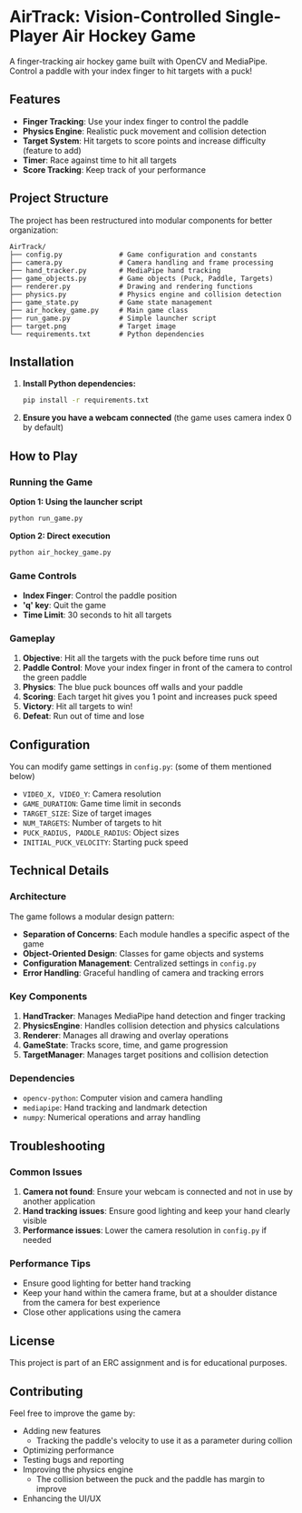 # AirTrack: Vision-Controlled Single-Player Air Hockey Game

A finger-tracking air hockey game built with OpenCV and MediaPipe. Control a paddle with your index finger to hit targets with a puck!

## Features

- **Finger Tracking**: Use your index finger to control the paddle
- **Physics Engine**: Realistic puck movement and collision detection
- **Target System**: Hit targets to score points and increase difficulty (feature to add)
- **Timer**: Race against time to hit all targets
- **Score Tracking**: Keep track of your performance

## Project Structure

The project has been restructured into modular components for better organization:

```
AirTrack/
├── config.py              # Game configuration and constants
├── camera.py              # Camera handling and frame processing
├── hand_tracker.py        # MediaPipe hand tracking
├── game_objects.py        # Game objects (Puck, Paddle, Targets)
├── renderer.py            # Drawing and rendering functions
├── physics.py             # Physics engine and collision detection
├── game_state.py          # Game state management
├── air_hockey_game.py     # Main game class
├── run_game.py            # Simple launcher script
├── target.png             # Target image
└── requirements.txt       # Python dependencies
```

## Installation

1. **Install Python dependencies:**
   ```bash
   pip install -r requirements.txt
   ```

2. **Ensure you have a webcam connected** (the game uses camera index 0 by default)

## How to Play

### Running the Game

**Option 1: Using the launcher script**
```bash
python run_game.py
```

**Option 2: Direct execution**
```bash
python air_hockey_game.py
```

### Game Controls

- **Index Finger**: Control the paddle position
- **'q' key**: Quit the game
- **Time Limit**: 30 seconds to hit all targets

### Gameplay

1. **Objective**: Hit all the targets with the puck before time runs out
2. **Paddle Control**: Move your index finger in front of the camera to control the green paddle
3. **Physics**: The blue puck bounces off walls and your paddle
4. **Scoring**: Each target hit gives you 1 point and increases puck speed
5. **Victory**: Hit all targets to win!
6. **Defeat**: Run out of time and lose

## Configuration

You can modify game settings in `config.py`: (some of them mentioned below)

- `VIDEO_X, VIDEO_Y`: Camera resolution
- `GAME_DURATION`: Game time limit in seconds
- `TARGET_SIZE`: Size of target images
- `NUM_TARGETS`: Number of targets to hit
- `PUCK_RADIUS, PADDLE_RADIUS`: Object sizes
- `INITIAL_PUCK_VELOCITY`: Starting puck speed

## Technical Details

### Architecture

The game follows a modular design pattern:

- **Separation of Concerns**: Each module handles a specific aspect of the game
- **Object-Oriented Design**: Classes for game objects and systems
- **Configuration Management**: Centralized settings in `config.py`
- **Error Handling**: Graceful handling of camera and tracking errors

### Key Components

1. **HandTracker**: Manages MediaPipe hand detection and finger tracking
2. **PhysicsEngine**: Handles collision detection and physics calculations
3. **Renderer**: Manages all drawing and overlay operations
4. **GameState**: Tracks score, time, and game progression
5. **TargetManager**: Manages target positions and collision detection

### Dependencies

- `opencv-python`: Computer vision and camera handling
- `mediapipe`: Hand tracking and landmark detection
- `numpy`: Numerical operations and array handling

## Troubleshooting

### Common Issues

1. **Camera not found**: Ensure your webcam is connected and not in use by another application
2. **Hand tracking issues**: Ensure good lighting and keep your hand clearly visible
3. **Performance issues**: Lower the camera resolution in `config.py` if needed

### Performance Tips

- Ensure good lighting for better hand tracking
- Keep your hand within the camera frame, but at a shoulder distance from the camera for best experience
- Close other applications using the camera

## License

This project is part of an ERC assignment and is for educational purposes.

## Contributing

Feel free to improve the game by:
- Adding new features
   - Tracking the paddle's velocity to use it as a parameter during collion
- Optimizing performance
- Testing bugs and reporting
- Improving the physics engine 
   - The collision between the puck and the paddle has margin to improve
- Enhancing the UI/UX
